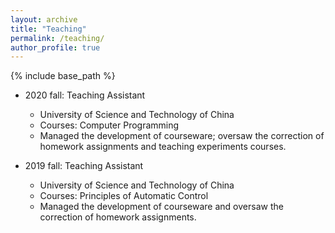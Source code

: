 ```yaml
---
layout: archive
title: "Teaching"
permalink: /teaching/
author_profile: true
---
```


{% include base_path %}

* 2020 fall: Teaching Assistant
  * University of Science and Technology of China
  * Courses: Computer Programming
  * Managed the development of courseware; oversaw the correction of homework assignments and teaching experiments courses.

* 2019 fall: Teaching Assistant
  * University of Science and Technology of China
  * Courses: Principles of Automatic Control
  * Managed the development of courseware and oversaw the correction of homework assignments.
